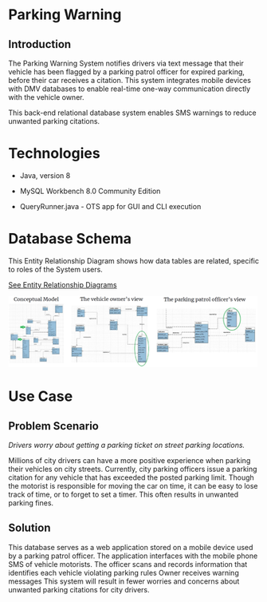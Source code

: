 # Parking Warning
## Introduction
The Parking Warning System notifies drivers via text message that their vehicle
has been flagged by a parking patrol officer for expired parking, before their
car receives a citation. This system integrates mobile devices with DMV
databases to enable real-time one-way communication directly with the vehicle
owner.

This back-end relational database system enables SMS warnings to
 reduce unwanted parking citations.

# Technologies

 * Java, version 8

 * MySQL Workbench 8.0 Community Edition

 * QueryRunner.java - OTS app for GUI and CLI execution

# Database Schema

This Entity Relationship Diagram shows how data tables are related,
 specific to roles of the System users.

[See Entity Relationship Diagrams](./img/)

<img src="./img/db_thumbnail.png" width=500>

# Use Case
## Problem Scenario
*Drivers worry about getting a parking ticket on street parking locations.*

Millions of city drivers can have a more positive experience when parking their
 vehicles on city streets. Currently, city parking officers issue a parking
 citation for any vehicle that has exceeded the posted parking limit. Though
 the motorist is responsible for moving the car on time, it can be easy to
 lose track of time, or to forget to set a timer. This often results in
 unwanted parking fines.

## Solution
This database serves as a web application stored on a mobile device used by a
 parking patrol officer.
The application interfaces with the mobile phone SMS of vehicle motorists.
The officer scans and records information that identifies each vehicle
 violating parking rules
Owner receives warning messages
This system will result in fewer worries and concerns about unwanted parking
 citations for city drivers.
